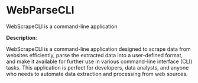 # WebParseCLI
WebScrapeCLI is a command-line application

**Description**:

WebScrapeCLI is a command-line application designed to scrape data from websites efficiently, parse the extracted data into a user-defined format, and make it available for further use in various command-line interface (CLI) tasks. This application is perfect for developers, data analysts, and anyone who needs to automate data extraction and processing from web sources.
